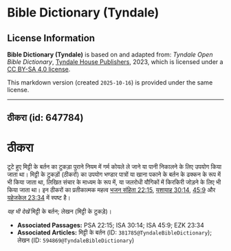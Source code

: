 # Bible Dictionary (Tyndale)

## License Information

**Bible Dictionary (Tyndale)** is based on and adapted from: _Tyndale Open Bible Dictionary_, [Tyndale House Publishers](https://tyndaleopenresources.com/), 2023, which is licensed under a [CC BY-SA 4.0 license](https://creativecommons.org/licenses/by-sa/4.0/legalcode.en).

This markdown version (created `2025-10-16`) is provided under the same license.



--------------------------------

## ठीकरा (id: 647784)

**ठीकरा**
=========

टूटे हुए मिट्टी के बर्तन का टुकड़ा पुराने नियम में गर्म कोयले ले जाने या पानी निकालने के लिए उपयोग किया जाता था। मिट्टी के टुकड़ों (ठीकरों) का उपयोग भण्डार पात्रों या खाना पकाने के बर्तन के ढक्कन के रूप में भी किया जाता था, लिखित संचार के माध्यम के रूप में, या जलरोधी यौगिकों में किरकिरी जोड़ने के लिए भी किया जाता था। इन ठीकरों का प्रतीकात्मक महत्व [भजन संहिता 22:15](https://ref.ly/Ps22:15), [यशायाह 30:14](https://ref.ly/Isa30:14), [45:9](https://ref.ly/Isa45:9) और [यहेजकेल 23:34](https://ref.ly/Ezek23:34) में स्पष्ट है।

*यह भी देखें* मिट्टी के बर्तन; लेखन (मिट्टी के टुकड़े)।

* **Associated Passages:** PSA 22:15; ISA 30:14; ISA 45:9; EZK 23:34
* **Associated Articles:** मिट्टी के बर्तन (ID: `381785@TyndaleBibleDictionary`); लेखन (ID: `594869@TyndaleBibleDictionary`)

